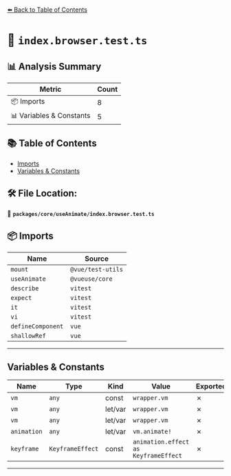 [⬅️ Back to Table of Contents](../../../index.md)

# 📄 `index.browser.test.ts`

## 📊 Analysis Summary

| Metric | Count |
|--------|-------|
| 📦 Imports | 8 |
| 📊 Variables & Constants | 5 |

## 📚 Table of Contents

- [Imports](#imports)
- [Variables & Constants](#variables-constants)

## 🛠️ File Location:
📂 **`packages/core/useAnimate/index.browser.test.ts`**

## 📦 Imports

| Name | Source |
|------|--------|
| `mount` | `@vue/test-utils` |
| `useAnimate` | `@vueuse/core` |
| `describe` | `vitest` |
| `expect` | `vitest` |
| `it` | `vitest` |
| `vi` | `vitest` |
| `defineComponent` | `vue` |
| `shallowRef` | `vue` |


---

## Variables & Constants

| Name | Type | Kind | Value | Exported |
|------|------|------|-------|----------|
| `vm` | `any` | const | `wrapper.vm` | ✗ |
| `vm` | `any` | let/var | `wrapper.vm` | ✗ |
| `vm` | `any` | let/var | `wrapper.vm` | ✗ |
| `animation` | `any` | let/var | `vm.animate!` | ✗ |
| `keyframe` | `KeyframeEffect` | const | `animation.effect as KeyframeEffect` | ✗ |


---